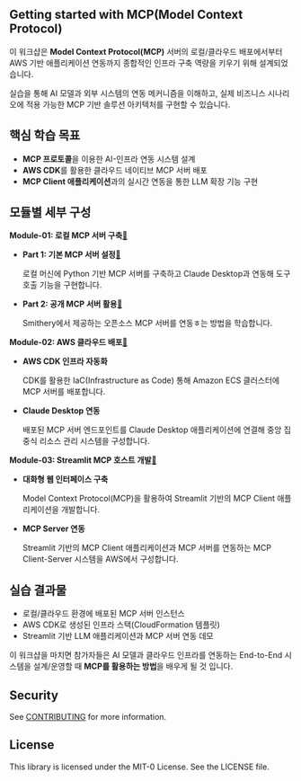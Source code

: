 ## Getting started with MCP(Model Context Protocol)

이 워크샵은 **Model Context Protocol(MCP)** 서버의 로컬/클라우드 배포에서부터 AWS 기반 애플리케이션 연동까지 종합적인 인프라 구축 역량을 키우기 위해 설계되었습니다.

실습을 통해 AI 모델과 외부 시스템의 연동 메커니즘을 이해하고, 실제 비즈니스 시나리오에 적용 가능한 MCP 기반 솔루션 아키텍처를 구현할 수 있습니다.

## 핵심 학습 목표
- **MCP 프로토콜**을 이용한 AI-인프라 연동 시스템 설계
- **AWS CDK**를 활용한 클라우드 네이티브 MCP 서버 배포
- **MCP Client 애플리케이션**과의 실시간 연동을 통한 LLM 확장 기능 구현

## 모듈별 세부 구성

**Module-01: 로컬 MCP 서버 구축**[:link:](./module-01/)
- **Part 1: 기본 MCP 서버 설정**[:link:](./module-01/part-01/)

  로컬 머신에 Python 기반 MCP 서버를 구축하고 Claude Desktop과 연동해 도구 호출 기능을 구현합니다.

- **Part 2: 공개 MCP 서버 활용**[:link:](./module-01/part-02/)

  Smithery에서 제공하는 오픈소스 MCP 서버를 연동ㅎ는 방법을 학습합니다.

**Module-02: AWS 클라우드 배포**[:link:](./module-02/)
- **AWS CDK 인프라 자동화**

  CDK를 활용한 IaC(Infrastructure as Code) 통해 Amazon ECS 클러스터에 MCP 서버를 배포합니다.

- **Claude Desktop 연동**

  배포된 MCP 서버 엔드포인트를 Claude Desktop 애플리케이션에 연결해 중앙 집중식 리소스 관리 시스템을 구성합니다.

**Module-03: Streamlit MCP 호스트 개발**[:link:](./module-03/)
- **대화형 웹 인터페이스 구축**

  Model Context Protocol(MCP)을 활용하여 Streamlit 기반의 MCP Client 애플리케이션을 개발합니다.

- **MCP Server 연동**

  Streamlit 기반의 MCP Client 애플리케이션과 MCP 서버를 연동하는 MCP Client-Server 시스템을 AWS에서 구성합니다.

## 실습 결과물
- 로컬/클라우드 환경에 배포된 MCP 서버 인스턴스
- AWS CDK로 생성된 인프라 스택(CloudFormation 템플릿)
- Streamlit 기반 LLM 애플리케이션과 MCP 서버 연동 데모

이 워크샵을 마치면 참가자들은 AI 모델과 클라우드 인프라를 연동하는 End-to-End 시스템을 설계/운영할 때 **MCP를 활용하는 방법**을 배우게 될 것 입니다.


## Security

See [CONTRIBUTING](CONTRIBUTING.md#security-issue-notifications) for more information.

## License

This library is licensed under the MIT-0 License. See the LICENSE file. 
